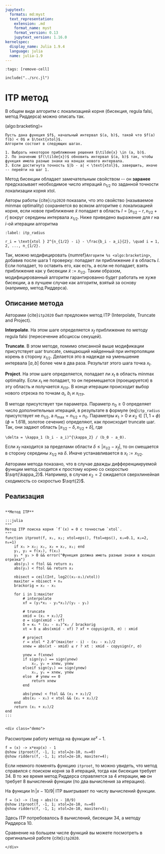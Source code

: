 ```yaml
---
jupytext:
  formats: md:myst
  text_representation:
    extension: .md
    format_name: myst
    format_version: 0.13
    jupytext_version: 1.16.0
kernelspec:
  display_name: Julia 1.9.4
  language: julia
  name: julia-1.9
---
```


```{code-cell}
:tags: [remove-cell]

include("../src.jl")
```

# ITP метод

В общем виде алгоритм с локализацией корня (бисекция, regula falsi, метод Риддерса) можно описать так.

(algo:bracketing)=
```{proof:algorithm} Алгоритм с локализацией корня
Пусть дана функция $f$, начальный интервал $(a, b)$, такой что $f(a) f(b) < 0$ и $\text{xtol}$.
Алгоритм состоит в следующих шагах.

1. Выбрать некоторое приближение решения $\tilde{x} \in (a, b)$.
2. По значению $f(\tilde{x})$ обновить интервал $(a, b)$ так, чтобы функция имела разные знаки на концах нового интервала.
3. Если достигнута точность $|b - a| < \text{xtol}$, завершить, иначе -- перейти на шаг 1.
```

Метод бисекции обладает замечательным свойством -- он **заранее** предсказывает необходимое число итераций $n_{1/2}$ по заданной точности локализации корня $\text{xtol}$. 

Авторы работы {cite}`itp2020` показали, что это свойство (называемое minmax optimality) сохраняется во всяком алгоритме с локализацией корня, если новое приближение $\tilde{x}$ попадает в область $I = [x_{1/2}-r, x_{1/2}+r]$ вокруг середины интервала $x_{1/2}$. Ниже приведено выражение для $r$ на $i$-ой итерации алгоритма

```{math}
:label: itp_radius

r_i = \text{xtol } 2^{n_{1/2} - i} - \frac{b_i - a_i}{2}, \quad i = 1, 2, ..., n_{1/2}.
```

Так, можно модифицировать {numref}`Алгоритм %s <algo:bracketing>`, добавив после шага 1 проверку: попадает ли приближение $\tilde{x}$ в область $I$. Если попадает, то оставить его, как есть, а если не попадает, взять приближение как у бисекции $\tilde{x} := x_{1/2}$. Таким образом, модифицированный алгоритм гарантированно будет работать не хуже бисекции, а в лучшем случае как алгоритм, взятый за основу (например, метод Риддерса).



## Описание метода

Авторами {cite}`itp2020` был предложен метод ITP (Interpolate, Truncate and Project).

**Interpolate**. На этом шаге определяется $x_f$ приближение по методу regula falsi (пересечение абсциссы секущей).

**Truncate**. В этом методе, помимо описанной выше модификации присутствует шаг truncate, смещающий найденный при интерполяции корень в сторону $x_{1/2}$. Делается это в надежде на уменьшение интервала $[a, b]$ более чем в два раза. Результат этого шага точка $x_t$.

**Project**. На этом шаге определяется, попадает ли $x_t$ в область minmax optimality. Если $x_t$ не попадает, то он перемещается (проецируется) в эту область и получается $x_{\text{ITP}}$. В конце итерации происходит выбор нового отрезка по точкам $a_i$, $b_i$ и $x_{\text{ITP}}$.

В методе присутствует три параметра. Параметр $n_0 \ge 0$ определяет число дополнительных итераций, в результате в формуле {eq}`itp_radius` присутствует не $n_{1/2}$, а $n_\max = n_{1/2} + n_0$. Параметры $\kappa_1 > 0$ и $\kappa_2 \in [1, 1 + \phi)$ ($\phi \approx 1.618$, золотое сечение) определяют, как происходит truncate шаг. Так, они задают область $[x_{1/2} - \delta, x_{1/2}+\delta]$, где 

```{math}
\delta = \kappa_1 (b_i - a_i)^{\kappa_2} / (b_0 - a_0).
```

Если $x_f$ находится за пределами области $\delta \le |x_{1/2} - x_f|$, то он смещается в сторону середины $x_{1/2}$ на $\delta$. Иначе устанавливается в $x_t := x_{1/2}$.

Авторами метода показано, что в случае дважды дифференциируемой функции метод сходится к простому корню со скоростью $\sqrt{\kappa_2}$. Например, в случае $\kappa_2 = 2$ ожидается сверхлинейная сходимость со скоростью $\sqrt{2}$.

## Реализация

```{proof:function} itproot

**Метод ITP**

:::julia
"""
Метод ITP поиска корня `f`(x) = 0 c точностью `xtol`.
"""
function itproot(f, x₁, x₂; xtol=eps(), ftol=eps(), κ₁=0.1, κ₂=2, n₀=1)
    if x₁ > x₂; x₁, x₂ = x₂, x₁; end
    y₁, y₂ = f(x₁), f(x₂)
    y₁ * y₂ > 0 && error("Функция должна иметь разные знаки в концах отрезка")
    abs(y₁) < ftol && return x₁
    abs(y₂) < ftol && return x₂
    
    nbisect = ceil(Int, log2((x₂-x₁)/xtol))
    maxiter = nbisect + n₀
    brackorig = x₂ - x₁

    for i in 1:maxiter
        # interpolate
        xf = (y₂*x₁ - y₁*x₂)/(y₂ - y₁)

        # truncate
        xmid = (x₁ + x₂)/2
        σ = sign(xmid - xf)
        δ = κ₁ * (x₂ - x₁)^κ₂ / brackorig
        xt = δ ≤ abs(xmid - xf) ? xf + copysign(δ, σ) : xmid
        
        # project
        r = xtol * 2.0^(maxiter - i) - (x₂ - x₁)/2
        xnew = abs(xt - xmid) ≤ r ? xt : xmid - copysign(r, σ)

        ynew = f(xnew)
        if sign(y₂) == sign(ynew)
            x₂, y₂ = xnew, ynew
        elseif sign(y₁) == sign(ynew)
            x₁, y₁ = xnew, ynew
        else  # ynew == 0
            return xnew
        end

        abs(ynew) < ftol && (x₁ + x₂)/2
        abs(x₂ - x₁) < xtol && (x₁ + x₂)/2
    end
    return (x₁ + x₂)/2
end
:::
```

```{proof:demo} Метод ITP
```
```{raw} html
<div class="demo">
```

Рассмотрим работу метода на функции $xe^x - 1$.

```{code-cell}
f = (x) -> x*exp(x) - 1
@show itproot(f, -1, 1; xtol=2e-10, n₀=0)
@show ridders(f, -1, 1; xtol=2e-10, maxiter=4);
```

Если немного поменять функцию `itproot`, то можно увидеть, что метод справился с поиском корня за 8 итераций, тогда как бисекция требует 34. В то же время метод Риддерса справляется за 4 итерации, **но** он требует 8 вычислений функции (по два вычисления за итерацию).

На функции $\ln |x - 10/9|$ ITP выигрывает по числу вычислений функции.

```{code-cell}
f = (x) -> (log ∘ abs)(x - 10/9)
@show itproot(f, -1, 1; xtol=2e-10, n₀=0)
@show ridders(f, -1, 1; xtol=2e-10, maxiter=5);
```

Здесь ITP потребовалось 8 вычислений, бисекции 34, а методу Риддерса 10.

Сравнение на большем числе функций вы можете посмотреть в оригинальной работе {cite}`itp2020`.

```{raw} html
</div>
```
